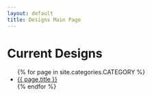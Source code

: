 ```yaml
---
layout: default
title: Designs Main Page
---
```


# Current Designs

<ul>
  {% for page in site.categories.CATEGORY %}
    <li>
      <a href="{{ page.url }}">{{ page.title }}</a>
    </li>
  {% endfor %}
</ul>
